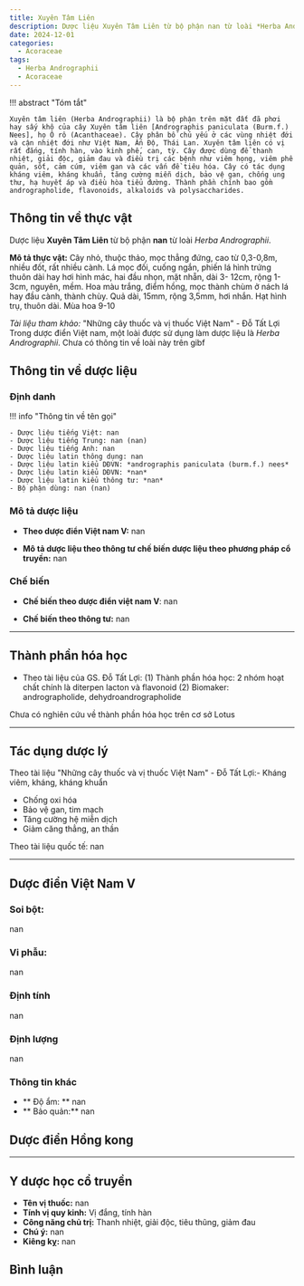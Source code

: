 ```yaml
---
title: Xuyên Tâm Liên
description: Dược liệu Xuyên Tâm Liên từ bộ phận nan từ loài *Herba Andrographii*
date: 2024-12-01
categories:
  - Acoraceae
tags:
  - Herba Andrographii
  - Acoraceae
---
```

!!! abstract "Tóm tắt"

    Xuyên tâm liên (Herba Andrographii) là bộ phận trên mặt đất đã phơi hay sấy khô của cây Xuyên tâm liên [Andrographis paniculata (Burm.f.) Nees], họ Ô rô (Acanthaceae). Cây phân bố chủ yếu ở các vùng nhiệt đới và cận nhiệt đới như Việt Nam, Ấn Độ, Thái Lan. Xuyên tâm liên có vị rất đắng, tính hàn, vào kinh phế, can, tỳ. Cây được dùng để thanh nhiệt, giải độc, giảm đau và điều trị các bệnh như viêm họng, viêm phế quản, sốt, cảm cúm, viêm gan và các vấn đề tiêu hóa. Cây có tác dụng kháng viêm, kháng khuẩn, tăng cường miễn dịch, bảo vệ gan, chống ung thư, hạ huyết áp và điều hòa tiểu đường. Thành phần chính bao gồm andrographolide, flavonoids, alkaloids và polysaccharides.

## Thông tin về thực vật


Dược liệu **Xuyên Tâm Liên** từ bộ phận **nan** từ loài *Herba Andrographii*.

**Mô tả thực vật:** Cây nhỏ, thuộc thảo, mọc thẳng đứng, cao từ 0,3-0,8m, nhiều đốt, rất nhiều cành. Lá mọc đối, cuống ngắn, phiến lá hình trứng thuôn dài hay hơi hình mác, hai đầu nhọn, mặt nhẵn, dài 3- 12cm, rộng 1-3cm, nguyên, mềm. Hoa màu trắng, điểm hồng, mọc thành chùm ở nách lá hay đầu cành, thành chùy. Quả dài, 15mm, rộng 3,5mm, hơi nhắn. Hạt hình trụ, thuôn dài. Mùa hoa 9-10

*Tài liệu tham khảo:* "Những cây thuốc và vị thuốc Việt Nam" - Đỗ Tất Lợi 
Trong dược điển Việt nam, một loài được sử dụng làm dược liệu là *Herba Andrographii*. 
Chưa có thông tin về loài này trên gibf


## Thông tin về dược liệu 

### Định danh

!!! info "Thông tin về tên gọi"

    - Dược liệu tiếng Việt: nan
    - Dược liệu tiếng Trung: nan (nan)
    - Dược liệu tiếng Anh: nan
    - Dược liệu latin thông dụng: nan
    - Dược liệu latin kiểu DĐVN: *andrographis paniculata (burm.f.) nees*
    - Dược liệu latin kiểu DĐVN: *nan*
    - Dược liệu latin kiểu thông tư: *nan*
    - Bộ phận dùng: nan (nan)

### Mô tả dược liệu 

- **Theo dược điển Việt nam V:** nan

- **Mô tả dược liệu theo thông tư chế biến dược liệu theo phương pháp cổ truyền:** nan

### Chế biến 

- **Chế biến theo dược điển việt nam V**: nan

- **Chế biến theo thông tư:** nan

--- 

## Thành phần hóa học

- Theo tài liệu của GS. Đỗ Tất Lợi:  (1) Thành phần hóa học: 2 nhóm hoạt chất chính là diterpen lacton và flavonoid
(2) Biomaker: andrographolide, dehydroandrographolide
    
Chưa có nghiên cứu về thành phần hóa học trên cơ sở Lotus

---

## Tác dụng dược lý

Theo tài liệu "Những cây thuốc và vị thuốc Việt Nam" - Đỗ Tất Lợi:- Kháng viêm, kháng, kháng khuẩn
- Chống oxi hóa
- Bảo vệ gan, tim mạch
- Tăng cường hệ miễn dịch
- Giảm căng thẳng, an thần

Theo tài liệu quốc tế: nan

---

## Dược điển Việt Nam V

### Soi bột:

nan

<!-- Hình ảnh soi bột sẽ được tự động chèn vào đây sau -->

### Vi phẫu:

nan

<!-- Hình ảnh vi phẫu sẽ được tự động chèn vào đây sau -->

### Định tính

nan

### Định lượng

nan

### Thông tin khác 

- ** Độ ẩm: ** nan
- ** Bảo quản:** nan

## Dược điển Hồng kong

<!-- PDF sẽ được tự động chèn vào đây sau -->


---

## Y dược học cổ truyền

- **Tên vị thuốc:** nan
- **Tính vị quy kinh:** Vị đắng, tính hàn
- **Công năng chủ trị:** Thanh nhiệt, giải độc, tiêu thũng, giảm đau
- **Chú ý:** nan
- **Kiêng kỵ:** nan



## Bình luận

<div id="giscus-container"></div>
<script src="https://giscus.app/client.js"
        data-repo="hoangson0787/CSDL-duoc-lieu"
        data-repo-id="R_kgDONbMRNA"
        data-category="Duoc lieu"
        data-category-id="DIC_kwDONbMRNM4ClklR"
        data-mapping="pathname"
        data-strict="0"
        data-reactions-enabled="1"
        data-emit-metadata="1"
        data-input-position="bottom"
        data-theme="light"
        data-lang="en"
        crossorigin="anonymous"
        async>
</script>


